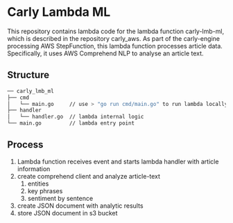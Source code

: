 # Carly Lambda ML

This repository contains lambda code for the lambda function carly-lmb-ml, which is described in the repository carly_aws.
As part of the carly-engine processing AWS StepFunction, this lambda function processes article data.
Specifically, it uses AWS Comprehend NLP to analyse an article text.

## Structure

```sh
── carly_lmb_ml
├── cmd
│   └── main.go     // use > "go run cmd/main.go" to run lambda locally
├── handler
│   └── handler.go  // lambda internal logic
└── main.go         // lambda entry point
```

## Process

1. Lambda function receives event and starts lambda handler with article information
2. create comprehend client and analyze article-text
    1. entities
    2. key phrases
    3. sentiment by sentence
3. create JSON document with analytic results
4. store JSON document in s3 bucket
